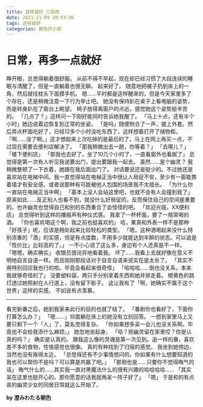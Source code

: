 ```yaml
---
title: 这样就好_三回目
date: 2021-11-09 20:53:36
tags: 这样就好
categories: 朝色的小说
---
```


# 日常，再多一点就好

睁开眼，总觉得躺着很舒服。
从前不得不早起，现在却已经习惯了大段连续的睡眠与清醒了，但是一直躺着也很无聊。
起来好了。
随意地把被子扔到床上的一角，然后就往枕头下面摸手机。
嗯……平时都是这样醒来的，但是今天家里多了个存在，还是稍微注意一下行为举止吧。
她没有保持趴在桌子上看电脑的姿势，而是转身趴在了窗台上眺望。
椅子放得离窗户的点远，感觉她这个姿势挺辛苦的。
「几点了？」这样问一下刚好能同时告诉她我醒了。
「马上十点，还有半个小时」她边说着边恢复到正常的坐姿。
「是吗」随便附合了一声，披上外套。然后弄点杯面吃好了，已经12多个小时没吃东西了，这样想着打开了储物柜。
「啊……没了啊。」这才想起来上次吃掉的是最后的了，马上在网上再买一点，不过现在需要去便利店解决了。
「那我稍微出去一趟，你等着？」
「去哪儿？」
「楼下便利店」
「那我也去好了。坐了10几个小时了，一直看窗外也看腻了」
总觉得是第一次有人听见我说要出门，提出要跟我一起去。
虽然……是个幽灵？
我稍微整顿了一下衣着，她跟在我后面出门了。
对话要说还是挺少的。不过她还是喜欢站在电梯中间。我一直觉得站在电梯正当中很让人局促不安，至少有一面能靠着墙才有安全感。或者说那种有可能被他人包围的场景我不太擅长。
「为什么你一直站在电梯正当中啊」
「基本上没人会站这里吧，也就不会有人会撞到我了」
原来如此……反正别人也看不到，就没什么好局促的，反而保住自己的空间是重要的。也许幽灵也觉得自己和别的东西重合了会怪怪的吧。
「欢迎光临，XX便利店」
总觉得听到这样的播报声有种仪式感。
我拿了一杯杯面，要了一瓶常喝的酒。
「你也喜欢喝这个啊，我之前也挺喜欢的」
哈，果真和外表一样不是那种「好孩子」呢，应该是相处起来比较轻松的类型。
「嗯，这种酒喝起来没什么特别浓重的「酒」的实感，但是有点度数，不用多少就能达到半醉的状态。可以说是「性价比」比较高的了。」
一不小心说了这么多，身边有个人还真是不一样。
「嗯嗯，确实确实」
收银员很诧异地看着我。
坏了……我看上去就好像在意义不明地自言自语一样。而且刚刚那段话对于自言自语来说实在是太长了。
「其实不用特别回应我也行的啦。毕竟会看起来很奇怪」
「哈哈哈……倒也没关系，本来我就够奇怪的了」
没要塑料袋，两只手分别拿着东西和她并排走着。
橙黄色的路灯透过她照射在人行道上，没有留下影子。
这让我有了「啊，她确实不属于这个世界」这样的实感。
不如说有点羡慕。
* * *
看完新番之后，她到我家来此行的目的也就了结了。
「番剧你也看好了，下面你打算怎么办？」
「嗯……」仰面躺在床上的她没有立刻回答。
一想到家里马上又要只剩下一个「人」了，莫名觉得复杂。
「你如果想多呆一会儿也没关系啊。毕竟也不会给我添什么麻烦。」
她忽地坐起身。
「哈？把幽灵留在家里哎？你是认真的吗？」
确实是认真的。
跟我这么像的灵魂是第一次见到。追一样的番，喜欢差不多的食物，性恪感觉也很像。
真的有种找到了归宿的感觉。
我坐到她傍边，当然也没有挨得太近。
「总觉得还有不少事情想问的。你如果有什么想要知道的我也可以帮你不是吗？可以算是共赢了吧。」
「那倒也是……只要你不觉得晦气的话」
晦气什么的……其实我一直对黑魔法什么的很有兴趣的哈哈哈哈……
「其实呆在这里也挺开心的。那你愿意的话我就再呆一阵子好了」
「嗯」
于是和的有点丧的幽灵少女的同居日常就这么开始了。

**by 澄みわたる朝色**

